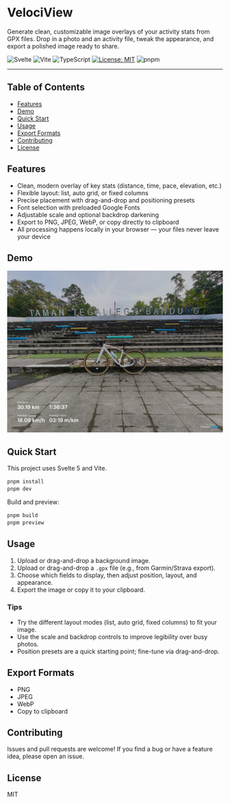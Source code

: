 # VelociView

Generate clean, customizable image overlays of your activity stats from GPX files. Drop in a photo and an activity file, tweak the appearance, and export a polished image ready to share.

![Svelte](https://img.shields.io/badge/Svelte-F73C00?logo=svelte&logoColor=white)
![Vite](https://img.shields.io/badge/Vite-646CFF?logo=vite&logoColor=white)
![TypeScript](https://img.shields.io/badge/TypeScript-3178C6?logo=typescript&logoColor=white)
[![License: MIT](https://img.shields.io/badge/License-MIT-yellow.svg)](LICENSE)
![pnpm](https://img.shields.io/badge/pnpm-F69220?logo=pnpm&logoColor=white)

---

## Table of Contents

- [Features](#features)
- [Demo](#demo)
- [Quick Start](#quick-start)
- [Usage](#usage)
- [Export Formats](#export-formats)
- [Contributing](#contributing)
- [License](#license)

## Features

- Clean, modern overlay of key stats (distance, time, pace, elevation, etc.)
- Flexible layout: list, auto grid, or fixed columns
- Precise placement with drag-and-drop and positioning presets
- Font selection with preloaded Google Fonts
- Adjustable scale and optional backdrop darkening
- Export to PNG, JPEG, WebP, or copy directly to clipboard
- All processing happens locally in your browser — your files never leave your device

## Demo

![VelociView preview](./static/preview.jpg)

## Quick Start

This project uses Svelte 5 and Vite.

```bash
pnpm install
pnpm dev
```

Build and preview:

```bash
pnpm build
pnpm preview
```

## Usage

1. Upload or drag-and-drop a background image.
2. Upload or drag-and-drop a `.gpx` file (e.g., from Garmin/Strava export).
3. Choose which fields to display, then adjust position, layout, and appearance.
4. Export the image or copy it to your clipboard.

### Tips

- Try the different layout modes (list, auto grid, fixed columns) to fit your image.
- Use the scale and backdrop controls to improve legibility over busy photos.
- Position presets are a quick starting point; fine-tune via drag-and-drop.

## Export Formats

- PNG
- JPEG
- WebP
- Copy to clipboard

## Contributing

Issues and pull requests are welcome! If you find a bug or have a feature idea, please open an issue.

## License

MIT
